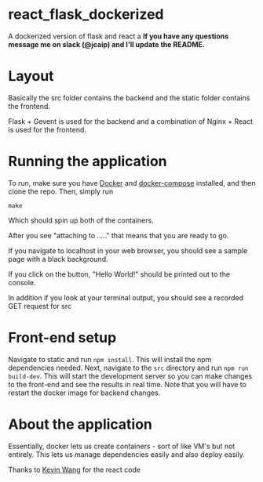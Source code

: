 # react_flask_dockerized
A dockerized version of flask and react
a
**If you have any questions message me on slack (@jcaip) and I'll update the README.**

# Layout
Basically the src folder contains the backend and the static folder contains the frontend. 

Flask + Gevent is used for the backend and a combination of Nginx + React is used for the frontend. 

# Running the application
To run, make sure you have [Docker](https://www.docker.com/) and [docker-compose](https://docs.docker.com/compose/) installed, and then clone the repo.
Then, simply run 

```
make
```

Which should spin up both of the containers. 

After you see "attaching to ....." that means that you are ready to go.


If you navigate to localhost in your web browser, you should see a sample page with a black background. 

If you click on the button, "Hello World!" should be printed out to the console. 

In addition if you look at your terminal output, you should see a recorded GET request for src

# Front-end setup
Navigate to static and run `npm install`. This will install the npm dependencies needed. Next, navigate to the `src` directory and run `npm run build-dev`. This will start the development server so you can make changes to the front-end and see the results in real time. Note that you will have to restart the docker image for backend changes. 

# About the application

Essentially, docker lets us create containers - sort of like VM's but not entirely. This lets us manage dependencies easily and also deploy easily. 

Thanks to [Kevin Wang](https://github.com/xorkevin/) for the react code
